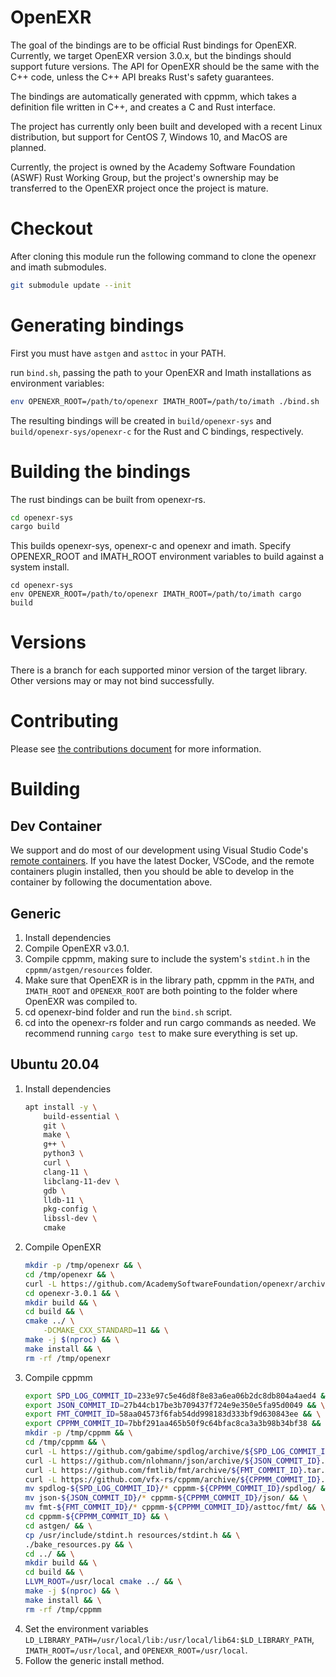 # OpenEXR
The goal of the bindings are to be official Rust bindings for OpenEXR.
Currently, we target OpenEXR version 3.0.x, but the bindings should support
future versions. The API for OpenEXR should be the same with the C++ code,
unless the C++ API breaks Rust's safety guarantees.

The bindings are automatically generated with cppmm, which takes a definition
file written in C++, and creates a C and Rust interface.

The project has currently only been built and developed with a recent Linux
distribution, but support for CentOS 7, Windows 10, and MacOS are planned.

Currently, the project is owned by the Academy Software Foundation (ASWF) Rust
Working Group, but the project's ownership may be transferred to the OpenEXR
project once the project is mature.

# Checkout
After cloning this module run the following command to clone the openexr and imath submodules.
```bash
git submodule update --init
```

# Generating bindings
First you must have `astgen` and `asttoc` in your PATH.

run `bind.sh`, passing the path to your OpenEXR and Imath installations as environment variables:
```bash
env OPENEXR_ROOT=/path/to/openexr IMATH_ROOT=/path/to/imath ./bind.sh
```

The resulting bindings will be created in `build/openexr-sys` and `build/openexr-sys/openexr-c` for the Rust and C bindings, respectively.

# Building the bindings
The rust bindings can be built from openexr-rs.

```bash
cd openexr-sys
cargo build
```

This builds openexr-sys, openexr-c and openexr and imath.
Specify OPENEXR_ROOT and IMATH_ROOT environment variables to build against
a system install.
```
cd openexr-sys
env OPENEXR_ROOT=/path/to/openexr IMATH_ROOT=/path/to/imath cargo build
```

# Versions
There is a branch for each supported minor version of the target library. Other versions may or may not bind successfully.

# Contributing

Please see [the contributions document](CONTRIBUTING.md) for more information.

# Building

## Dev Container

We support and do most of our development using Visual Studio Code's [remote containers](https://marketplace.visualstudio.com/items?itemName=ms-vscode-remote.remote-containers). If you have the latest Docker, VSCode, and the remote containers plugin installed, then you should be able to develop in the container by following the documentation above.

## Generic

1. Install dependencies
2. Compile OpenEXR v3.0.1.
3. Compile cppmm, making sure to include the system's `stdint.h` in the `cppmm/astgen/resources` folder.
4. Make sure that OpenEXR is in the library path, cppmm in the `PATH`, and `IMATH_ROOT` and `OPENEXR_ROOT` are both pointing to the folder where OpenEXR was compiled to.
5. cd openexr-bind folder and run the `bind.sh` script.
6. cd into the openexr-rs folder and run cargo commands as needed. We recommend running `cargo test` to make sure everything is set up.

## Ubuntu 20.04

1. Install dependencies
    ```bash
    apt install -y \
        build-essential \
        git \
        make \
        g++ \
        python3 \
        curl \
        clang-11 \
        libclang-11-dev \
        gdb \
        lldb-11 \
        pkg-config \
        libssl-dev \
        cmake
    ```
2. Compile OpenEXR
    ```bash
    mkdir -p /tmp/openexr && \
    cd /tmp/openexr && \
    curl -L https://github.com/AcademySoftwareFoundation/openexr/archive/refs/tags/v3.0.1.tar.gz | tar -xvz && \
    cd openexr-3.0.1 && \
    mkdir build && \
    cd build && \
    cmake ../ \
        -DCMAKE_CXX_STANDARD=11 && \
    make -j $(nproc) && \
    make install && \
    rm -rf /tmp/openexr
    ```
3. Compile cppmm
    ```bash
    export SPD_LOG_COMMIT_ID=233e97c5e46d8f8e83a6ea06b2dc8db804a4aed4 && \
    export JSON_COMMIT_ID=27b44cb17be3b709437f724e9e350e5fa95d0049 && \
    export FMT_COMMIT_ID=58aa04573f6fab54dd998183d333bf9d630843ee && \
    export CPPMM_COMMIT_ID=7bbf291aa465b50f9c64bfac8ca3a3b98b34bf38 && \
    mkdir -p /tmp/cppmm && \
    cd /tmp/cppmm && \
    curl -L https://github.com/gabime/spdlog/archive/${SPD_LOG_COMMIT_ID}.tar.gz | tar -xvz && \
    curl -L https://github.com/nlohmann/json/archive/${JSON_COMMIT_ID}.tar.gz | tar -xvz && \
    curl -L https://github.com/fmtlib/fmt/archive/${FMT_COMMIT_ID}.tar.gz | tar -xvz && \
    curl -L https://github.com/vfx-rs/cppmm/archive/${CPPMM_COMMIT_ID}.tar.gz | tar -xvz && \
    mv spdlog-${SPD_LOG_COMMIT_ID}/* cppmm-${CPPMM_COMMIT_ID}/spdlog/ && \
    mv json-${JSON_COMMIT_ID}/* cppmm-${CPPMM_COMMIT_ID}/json/ && \
    mv fmt-${FMT_COMMIT_ID}/* cppmm-${CPPMM_COMMIT_ID}/asttoc/fmt/ && \
    cd cppmm-${CPPMM_COMMIT_ID} && \
    cd astgen/ && \
    cp /usr/include/stdint.h resources/stdint.h && \
    ./bake_resources.py && \
    cd ../ && \
    mkdir build && \
    cd build && \
    LLVM_ROOT=/usr/local cmake ../ && \
    make -j $(nproc) && \
    make install && \
    rm -rf /tmp/cppmm
    ```
4. Set the environment variables `LD_LIBRARY_PATH=/usr/local/lib:/usr/local/lib64:$LD_LIBRARY_PATH`, `IMATH_ROOT=/usr/local`, and `OPENEXR_ROOT=/usr/local`.
5. Follow the generic install method.
